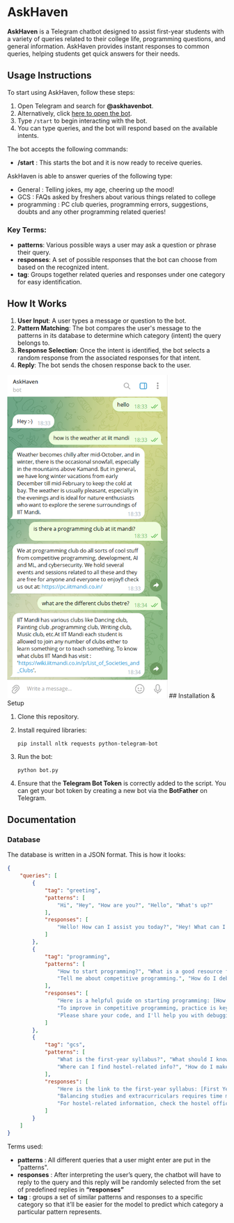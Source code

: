 # AskHaven
**AskHaven** is a Telegram chatbot designed to assist first-year students with a variety of queries related to their college life, programming questions, and general information. AskHaven provides instant responses to common queries, helping students get quick answers for their needs.

## Usage Instructions

To start using AskHaven, follow these steps:

1. Open Telegram and search for **@askhavenbot**.
2. Alternatively, click [here to open the bot](https://t.me/@askhavenbot).
3. Type `/start` to begin interacting with the bot.
4. You can type queries, and the bot will respond based on the available intents.

The bot accepts the following commands:

- **/start** : This starts the bot and it is now ready to receive queries.


AskHaven is able to answer queries of the following type:

- General : Telling jokes, my age, cheering up the mood!
- GCS : FAQs asked by freshers about various things related to college
- programming : PC club queries, programming errors, suggestions, doubts and any other programming related queries!

### Key Terms:
- **patterns**: Various possible ways a user may ask a question or phrase their query.
- **responses**: A set of possible responses that the bot can choose from based on the recognized intent.
- **tag**: Groups together related queries and responses under one category for easy identification.

## How It Works

1. **User Input**: A user types a message or question to the bot.
2. **Pattern Matching**: The bot compares the user's message to the patterns in its database to determine which category (intent) the query belongs to.
3. **Response Selection**: Once the intent is identified, the bot selects a random response from the associated responses for that intent.
4. **Reply**: The bot sends the chosen response back to the user.

<img src="screenshot.png" alt="chat" style="zoom:75%;" />
## Installation & Setup

1. Clone this repository.
2. Install required libraries:
   ```
   pip install nltk requests python-telegram-bot
   ```
3. Run the bot:
   ```
   python bot.py
   ```

4. Ensure that the **Telegram Bot Token** is correctly added to the script. You can get your bot token by creating a new bot via the **BotFather** on Telegram.


## Documentation

### Database

The database is written in a JSON format.  This is how it looks:


```json
{
	"queries": [
		{
			"tag": "greeting",
			"patterns": [
				"Hi", "Hey", "How are you?", "Hello", "What's up?"
			],
			"responses": [
				"Hello! How can I assist you today?", "Hey! What can I do for you?", "Hi there! Feel free to ask me anything."
			]
		},
		{
			"tag": "programming",
			"patterns": [
				"How to start programming?", "What is a good resource for learning programming?", "I have an error in my code. Can you help?",
				"Tell me about competitive programming.", "How do I debug my code?"
			],
			"responses": [
				"Here is a helpful guide on starting programming: [How to Start Programming](https://www.geeksforgeeks.org/how-to-start-learning-programming/).",
				"To improve in competitive programming, practice is key! Try solving problems on websites like Codeforces, LeetCode, and HackerRank.",
				"Please share your code, and I'll help you with debugging."
			]
		},
		{
			"tag": "gcs",
			"patterns": [
				"What is the first-year syllabus?", "What should I know before starting my first year?", "How do I balance studies and extracurriculars?",
				"Where can I find hostel-related info?", "How do I make friends in college?"
			],
			"responses": [
				"Here is the link to the first-year syllabus: [First Year Syllabus](https://www.college.com/first-year-syllabus).",
				"Balancing studies and extracurriculars requires time management. Try organizing your schedule to make room for both!",
				"For hostel-related information, check the hostel office or visit the official portal here: [Hostel Info](https://www.college.com/hostel-info)."
			]
		}
	]
}
```

Terms used:

- **patterns** : All different queries that a user might enter are put in the "patterns".
- **responses** : After interpreting the user’s query, the chatbot will have to reply to the query and this reply will be randomly selected from the set of predefined replies in **“responses”**
- **tag** : groups a set of similar patterns and responses to a specific category so that it’ll be easier for the model to predict which category a particular pattern represents.
